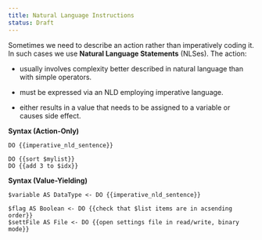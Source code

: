 ```yaml
---
title: Natural Language Instructions
status: Draft
---
```

Sometimes we need to describe an action rather than imperatively coding it. In such cases we use **Natural Language Statements** (NLSes). The action:

* usually involves complexity better described in natural language than with simple operators.

* must be expressed via an NLD employing imperative language.

* either results in a value that needs to be assigned to a variable or causes side effect.

**Syntax (Action-Only)**
```
DO {{imperative_nld_sentence}}
```

```
DO {{sort $mylist}}
DO {{add 3 to $idx}}
```

**Syntax (Value-Yielding)**
```
$variable AS DataType <- DO {{imperative_nld_sentence}}
```

```
$flag AS Boolean <- DO {{check that $list items are in acsending order}}
$settFile AS File <- DO {{open settings file in read/write, binary mode}}
```
